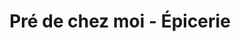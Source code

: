 ---
title: "Pré de chez moi - Épicerie"
url: /mondevert/pre-de-chez-moi-epicerie/
shop: Lebensmittel
---